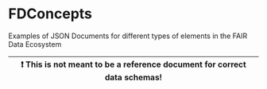 # FDConcepts
Examples of JSON Documents for different types of elements in the FAIR Data Ecosystem

| :exclamation:  This is not meant to be a reference document for correct data schemas!   |
|-----------------------------------------|
